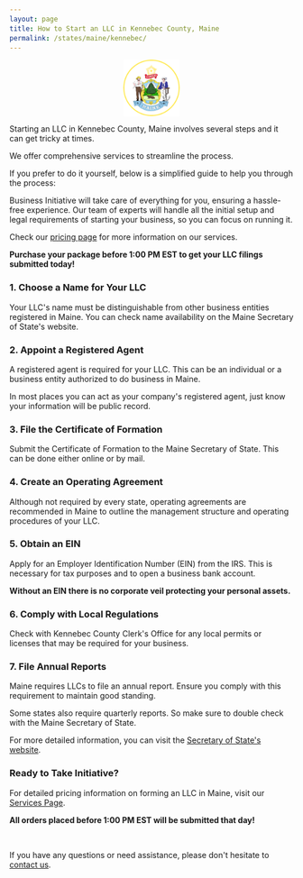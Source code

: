 ```yaml
---
layout: page
title: How to Start an LLC in Kennebec County, Maine
permalink: /states/maine/kennebec/
---
```


<a href="{{ site.data.resources.state_sos_websites.maine }}" target="_blank">
    <img src="/images/state-seals/maine-seal.png" alt="Maine State Seal" style="display: block; margin: 10px auto; width: 100px;">
</a>

<p>Starting an LLC in Kennebec County, Maine involves several steps and it can get tricky at times.</p>

<p>We offer comprehensive services to streamline the process.</p>

<p>If you prefer to do it yourself, below is a simplified guide to help you through the process:</p>

<p>Business Initiative will take care of everything for you, ensuring a hassle-free experience. Our team of experts will handle all the initial setup and legal requirements of starting your business, so you can focus on running it.</p>

<p>Check our <a href="/services/">pricing page</a> for more information on our services.</p>
<p><b>Purchase your package before 1:00 PM EST to get your LLC filings submitted today!</b></p>

<h3>1. Choose a Name for Your LLC</h3>
<p>Your LLC's name must be distinguishable from other business entities registered in Maine. You can check name availability on the Maine Secretary of State's website.</p>

<h3>2. Appoint a Registered Agent</h3>
<p>A registered agent is required for your LLC. This can be an individual or a business entity authorized to do business in Maine.</p>

<p>In most places you can act as your company's registered agent, just know your information will be public record.<p>

<h3>3. File the Certificate of Formation</h3>
<p>Submit the Certificate of Formation to the Maine Secretary of State. This can be done either online or by mail.</p>

<h3>4. Create an Operating Agreement</h3>
<p>Although not required by every state, operating agreements are recommended in Maine to outline the management structure and operating procedures of your LLC.</p>

<h3>5. Obtain an EIN</h3>
<p>Apply for an Employer Identification Number (EIN) from the IRS. This is necessary for tax purposes and to open a business bank account.</p>

<p><b>Without an EIN there is no corporate veil protecting your personal assets.</b></p>

<h3>6. Comply with Local Regulations</h3>
<p>Check with Kennebec County Clerk's Office for any local permits or licenses that may be required for your business.</p>

<h3>7. File Annual Reports</h3>
<p>Maine requires LLCs to file an annual report. Ensure you comply with this requirement to maintain good standing.</p>

<p>Some states also require quarterly reports. So make sure to double check with the Maine Secretary of State.</p>

<p>For more detailed information, you can visit the <a href="{{ site.data.resources.state_sos_websites.maine }}" target="_blank">Secretary of State's website</a>.</p>

<h3>Ready to Take Initiative?</h3>
<p>For detailed pricing information on forming an LLC in Maine, visit our <a href="/services/">Services Page</a>.</p>
<p><b>All orders placed before 1:00 PM EST will be submitted that day!</b></p>
<br>
<p>If you have any questions or need assistance, please don't hesitate to <a href="https://www.businessinitiative.org/contact/" target="_blank">contact us</a>.</p>
